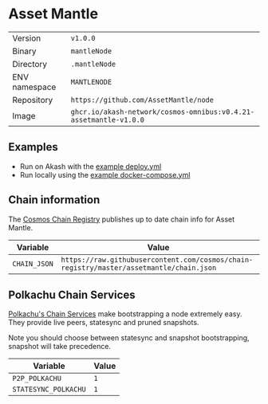 # Asset Mantle

| | |
|---|---|
|Version|`v1.0.0`|
|Binary|`mantleNode`|
|Directory|`.mantleNode`|
|ENV namespace|`MANTLENODE`|
|Repository|`https://github.com/AssetMantle/node`|
|Image|`ghcr.io/akash-network/cosmos-omnibus:v0.4.21-assetmantle-v1.0.0`|

## Examples

- Run on Akash with the [example deploy.yml](./deploy.yml)
- Run locally using the [example docker-compose.yml](./docker-compose.yml)

## Chain information

The [Cosmos Chain Registry](https://github.com/cosmos/chain-registry) publishes up to date chain info for Asset Mantle.

|Variable|Value|
|---|---|
|`CHAIN_JSON`|`https://raw.githubusercontent.com/cosmos/chain-registry/master/assetmantle/chain.json`|

## Polkachu Chain Services

[Polkachu's Chain Services](https://www.polkachu.com/) make bootstrapping a node extremely easy. They provide live peers, statesync and pruned snapshots.

Note you should choose between statesync and snapshot bootstrapping, snapshot will take precedence.

|Variable|Value|
|---|---|
|`P2P_POLKACHU`|`1`|
|`STATESYNC_POLKACHU`|`1`|
